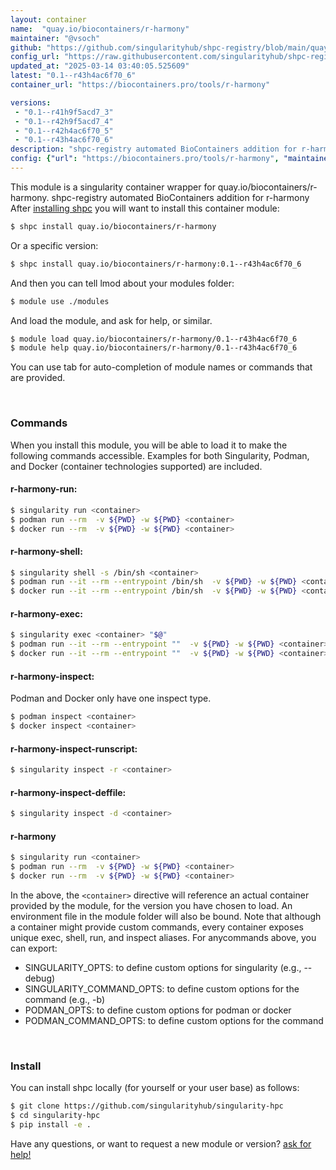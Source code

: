 ```yaml
---
layout: container
name:  "quay.io/biocontainers/r-harmony"
maintainer: "@vsoch"
github: "https://github.com/singularityhub/shpc-registry/blob/main/quay.io/biocontainers/r-harmony/container.yaml"
config_url: "https://raw.githubusercontent.com/singularityhub/shpc-registry/main/quay.io/biocontainers/r-harmony/container.yaml"
updated_at: "2025-03-14 03:40:05.525609"
latest: "0.1--r43h4ac6f70_6"
container_url: "https://biocontainers.pro/tools/r-harmony"

versions:
 - "0.1--r41h9f5acd7_3"
 - "0.1--r42h9f5acd7_4"
 - "0.1--r42h4ac6f70_5"
 - "0.1--r43h4ac6f70_6"
description: "shpc-registry automated BioContainers addition for r-harmony"
config: {"url": "https://biocontainers.pro/tools/r-harmony", "maintainer": "@vsoch", "description": "shpc-registry automated BioContainers addition for r-harmony", "latest": {"0.1--r43h4ac6f70_6": "sha256:d79d03066f8a704ad3ca4fa653d0e1e3eed2457a66d33f9e9fd93ddf0f66e857"}, "tags": {"0.1--r41h9f5acd7_3": "sha256:1fd01dbb8a21e4a10b2009513d6d34b85264fe6a11a8cd831a8111a8b99b7e1a", "0.1--r42h9f5acd7_4": "sha256:02a01d55d46df5ef85d305bece69df615b0c77bb0c0b91e9a2a4d588a3547a9f", "0.1--r42h4ac6f70_5": "sha256:dc93a4a12e6cec1dec913ff8f7053092a83ca18ee22c0b7eadc6eb6a6da5b73a", "0.1--r43h4ac6f70_6": "sha256:d79d03066f8a704ad3ca4fa653d0e1e3eed2457a66d33f9e9fd93ddf0f66e857"}, "docker": "quay.io/biocontainers/r-harmony"}
---
```


This module is a singularity container wrapper for quay.io/biocontainers/r-harmony.
shpc-registry automated BioContainers addition for r-harmony
After [installing shpc](#install) you will want to install this container module:


```bash
$ shpc install quay.io/biocontainers/r-harmony
```

Or a specific version:

```bash
$ shpc install quay.io/biocontainers/r-harmony:0.1--r43h4ac6f70_6
```

And then you can tell lmod about your modules folder:

```bash
$ module use ./modules
```

And load the module, and ask for help, or similar.

```bash
$ module load quay.io/biocontainers/r-harmony/0.1--r43h4ac6f70_6
$ module help quay.io/biocontainers/r-harmony/0.1--r43h4ac6f70_6
```

You can use tab for auto-completion of module names or commands that are provided.

<br>

### Commands

When you install this module, you will be able to load it to make the following commands accessible.
Examples for both Singularity, Podman, and Docker (container technologies supported) are included.

#### r-harmony-run:

```bash
$ singularity run <container>
$ podman run --rm  -v ${PWD} -w ${PWD} <container>
$ docker run --rm  -v ${PWD} -w ${PWD} <container>
```

#### r-harmony-shell:

```bash
$ singularity shell -s /bin/sh <container>
$ podman run --it --rm --entrypoint /bin/sh  -v ${PWD} -w ${PWD} <container>
$ docker run --it --rm --entrypoint /bin/sh  -v ${PWD} -w ${PWD} <container>
```

#### r-harmony-exec:

```bash
$ singularity exec <container> "$@"
$ podman run --it --rm --entrypoint ""  -v ${PWD} -w ${PWD} <container> "$@"
$ docker run --it --rm --entrypoint ""  -v ${PWD} -w ${PWD} <container> "$@"
```

#### r-harmony-inspect:

Podman and Docker only have one inspect type.

```bash
$ podman inspect <container>
$ docker inspect <container>
```

#### r-harmony-inspect-runscript:

```bash
$ singularity inspect -r <container>
```

#### r-harmony-inspect-deffile:

```bash
$ singularity inspect -d <container>
```



#### r-harmony

```bash
$ singularity run <container>
$ podman run --rm  -v ${PWD} -w ${PWD} <container>
$ docker run --rm  -v ${PWD} -w ${PWD} <container>
```


In the above, the `<container>` directive will reference an actual container provided
by the module, for the version you have chosen to load. An environment file in the
module folder will also be bound. Note that although a container
might provide custom commands, every container exposes unique exec, shell, run, and
inspect aliases. For anycommands above, you can export:

 - SINGULARITY_OPTS: to define custom options for singularity (e.g., --debug)
 - SINGULARITY_COMMAND_OPTS: to define custom options for the command (e.g., -b)
 - PODMAN_OPTS: to define custom options for podman or docker
 - PODMAN_COMMAND_OPTS: to define custom options for the command

<br>

### Install

You can install shpc locally (for yourself or your user base) as follows:

```bash
$ git clone https://github.com/singularityhub/singularity-hpc
$ cd singularity-hpc
$ pip install -e .
```

Have any questions, or want to request a new module or version? [ask for help!](https://github.com/singularityhub/singularity-hpc/issues)